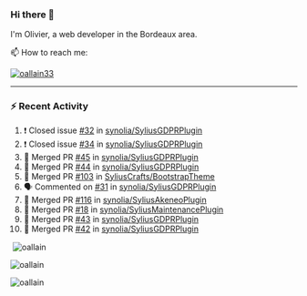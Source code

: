 ### Hi there 👋

I'm Olivier, a web developer in the Bordeaux area.

📫 How to reach me:

<p> <a href="https://twitter.com/oallain33" target="blank"><img src="https://img.shields.io/twitter/follow/oallain33?logo=twitter&style=for-the-badge" alt="oallain33" /></a> </p>

---

### :zap: Recent Activity

<!--START_SECTION:activity-->
1. ❗️ Closed issue [#32](https://github.com/synolia/SyliusGDPRPlugin/issues/32) in [synolia/SyliusGDPRPlugin](https://github.com/synolia/SyliusGDPRPlugin)
2. ❗️ Closed issue [#34](https://github.com/synolia/SyliusGDPRPlugin/issues/34) in [synolia/SyliusGDPRPlugin](https://github.com/synolia/SyliusGDPRPlugin)
3. 🎉 Merged PR [#45](https://github.com/synolia/SyliusGDPRPlugin/pull/45) in [synolia/SyliusGDPRPlugin](https://github.com/synolia/SyliusGDPRPlugin)
4. 🎉 Merged PR [#44](https://github.com/synolia/SyliusGDPRPlugin/pull/44) in [synolia/SyliusGDPRPlugin](https://github.com/synolia/SyliusGDPRPlugin)
5. 🎉 Merged PR [#103](https://github.com/SyliusCrafts/BootstrapTheme/pull/103) in [SyliusCrafts/BootstrapTheme](https://github.com/SyliusCrafts/BootstrapTheme)
6. 🗣 Commented on [#31](https://github.com/synolia/SyliusGDPRPlugin/issues/31) in [synolia/SyliusGDPRPlugin](https://github.com/synolia/SyliusGDPRPlugin)
7. 🎉 Merged PR [#116](https://github.com/synolia/SyliusAkeneoPlugin/pull/116) in [synolia/SyliusAkeneoPlugin](https://github.com/synolia/SyliusAkeneoPlugin)
8. 🎉 Merged PR [#18](https://github.com/synolia/SyliusMaintenancePlugin/pull/18) in [synolia/SyliusMaintenancePlugin](https://github.com/synolia/SyliusMaintenancePlugin)
9. 🎉 Merged PR [#43](https://github.com/synolia/SyliusGDPRPlugin/pull/43) in [synolia/SyliusGDPRPlugin](https://github.com/synolia/SyliusGDPRPlugin)
10. 🎉 Merged PR [#42](https://github.com/synolia/SyliusGDPRPlugin/pull/42) in [synolia/SyliusGDPRPlugin](https://github.com/synolia/SyliusGDPRPlugin)
<!--END_SECTION:activity-->

<p>&nbsp;<img align="center" src="https://github-readme-stats.vercel.app/api?username=oallain&show_icons=true&locale=en" alt="oallain" /></p>

<p><img align="center" src="https://github-readme-streak-stats.herokuapp.com/?user=oallain&" alt="oallain" /></p>

<p><img src="https://github-readme-stats.vercel.app/api/top-langs?username=oallain&show_icons=true&locale=en&layout=compact" alt="oallain" /></p>
